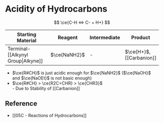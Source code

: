 # Acidity of Hydrocarbons

$$
\ce{C-H <=> C- + H+}
$$

| Starting Material | Reagent | Intermediate | Product |
| ---- | ---- | ---- | ---- |
| Terminal-[[Alkynyl Group\|Alkyne]] | $\ce{NaNH2}$ | - | $\ce{H+}$,<br>[[Carbanion]] |

- $\ce{R#CH}$ is just acidic enough for $\ce{NaNH2}$ ($\ce{NaOH}$ and $\ce{NaOEt}$ is not basic enough)
- $\ce{R#CH} > \ce{R2C=CHR} > \ce{CHR3}$  
         - Due to Stability of [[Carbanion]]

## Reference

- [[05C - Reactions of Hydrocarbons]]

